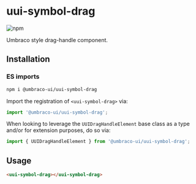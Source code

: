 # uui-symbol-drag

![npm](https://img.shields.io/npm/v/@umbraco-ui/uui-symbol-drag?logoColor=%231B264F)

Umbraco style drag-handle component.

## Installation

### ES imports

```zsh
npm i @umbraco-ui/uui-symbol-drag
```

Import the registration of `<uui-symbol-drag>` via:

```javascript
import '@umbraco-ui/uui-symbol-drag';
```

When looking to leverage the `UUIDragHandleElement` base class as a type and/or for extension purposes, do so via:

```javascript
import { UUIDragHandleElement } from '@umbraco-ui/uui-symbol-drag';
```

## Usage

```html
<uui-symbol-drag></uui-symbol-drag>
```
